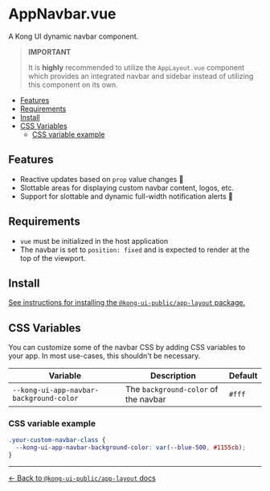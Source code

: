 # AppNavbar.vue

A Kong UI dynamic navbar component.

> **IMPORTANT**
>
> It is **highly** recommended to utilize the `AppLayout.vue` component which provides an integrated navbar and sidebar instead of utilizing this component on its own.

- [Features](#features)
- [Requirements](#requirements)
- [Install](#install)
- [CSS Variables](#css-variables)
  - [CSS variable example](#css-variable-example)

## Features

- Reactive updates based on `prop` value changes :rocket:
- Slottable areas for displaying custom navbar content, logos, etc.
- Support for slottable and dynamic full-width notification alerts :triangular_flag_on_post:

## Requirements

- `vue` must be initialized in the host application
- The navbar is set to `position: fixed` and is expected to render at the top of the viewport.

## Install

[See instructions for installing the `@kong-ui-public/app-layout` package.](../README.md#install)

## CSS Variables

You can customize some of the navbar CSS by adding CSS variables to your app. In most use-cases, this shouldn't be necessary.

Variable | Description | Default
---------|----------|---------
`--kong-ui-app-navbar-background-color` | The `background-color` of the navbar | `#fff`

### CSS variable example

```scss
.your-custom-navbar-class {
  --kong-ui-app-navbar-background-color: var(--blue-500, #1155cb);
}
```

---

[← Back to `@kong-ui-public/app-layout` docs](../README.md)
